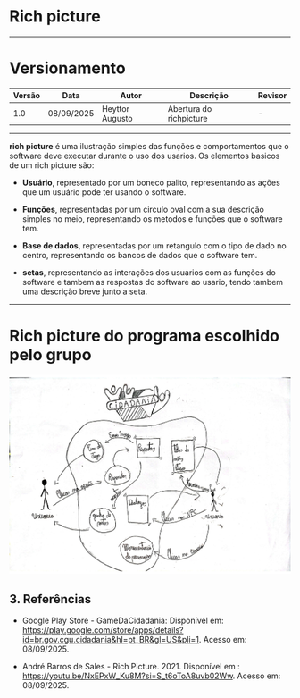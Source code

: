 # Rich picture

---
# Versionamento 

| Versão | Data       | Autor               | Descrição                                    | Revisor |
|--------|------------|---------------------|----------------------------------------------|---------|
| 1.0    | 08/09/2025 | Heyttor Augusto     | Abertura do richpicture | - |

---


**rich picture** é uma ilustração simples das funções e comportamentos que o software deve executar durante o uso dos usarios. Os elementos basicos de um rich picture são:

- **Usuário**, representado por um boneco palito, representando as ações que um usuário pode ter usando o software.

- **Funções**, representadas por um circulo oval com a sua descrição simples no meio, representando os metodos e funções que o software tem.

- **Base de dados**, representadas por um retangulo com o tipo de dado no centro, representando os bancos de dados que o software tem.

- **setas**, representando as interações dos usuarios com as funções do software e tambem as respostas do software ao usario, tendo tambem uma descrição breve junto a seta.

---

# Rich picture do programa escolhido pelo grupo

![Rich picture do sistema](../images/grupo7-richpicture.jpg)


## 3. Referências

- Google Play Store - GameDaCidadania: Disponível em: <https://play.google.com/store/apps/details?id=br.gov.cgu.cidadania&hl=pt_BR&gl=US&pli=1>. Acesso em: 08/09/2025. 

- André Barros de Sales - Rich Picture. 2021. Disponível em : <https://youtu.be/NxEPxW_Ku8M?si=S_t6oToA8uvb02Ww>. Acesso em: 08/09/2025.